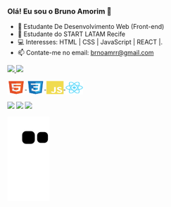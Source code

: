 ### Olá! Eu sou o Bruno Amorim 👋

- 📖 Estudante De Desenvolvimento Web (Front-end)
- 🌱 Estudante do START LATAM Recife
- 💻 Interesses:  HTML | CSS | JavaScript | REACT |.
- 📫 Contate-me no email: brnoamrr@gmail.com 

<div>
  <a href="https://github.com/brnoam">
  <img height="180em" src="https://github-readme-stats.vercel.app/api?username=brnoam&show_icons=true&theme=algolia&include_all_commits=true&count_private=true"/>
  <img height="180em" src="https://github-readme-stats.vercel.app/api/top-langs/?username=brnoam&layout=compact&langs_count=7&theme=algolia"/>
</div>
 
  <div style="display: inline_block"><br>
   <img align="center" alt="Bruno-HTML" height="30" width="40" src="https://raw.githubusercontent.com/devicons/devicon/master/icons/html5/html5-original.svg"> 
   <img align="center" alt="Bruno-CSS" height="30" width="40" src="https://raw.githubusercontent.com/devicons/devicon/master/icons/css3/css3-original.svg">
   <img align="center" alt="Bruno-Js" height="30" width="40" src="https://raw.githubusercontent.com/devicons/devicon/master/icons/javascript/javascript-plain.svg">
   <img align="center" alt="Bruno-React" height="30" width="40" src="https://raw.githubusercontent.com/devicons/devicon/master/icons/react/react-original.svg">
   </div>
   <br>
 
  <div> 
     <a href="https://www.instagram.com/brnoam/" target="_blank"><img src="https://img.shields.io/badge/-Instagram-%23E4405F?style=for-the-badge&logo=instagram&logoColor=white" target="_blank"></a> 
    <a href="https://www.linkedin.com/in/bruno-amorim-27660b214/" target="_blank"><img src="https://img.shields.io/badge/-LinkedIn-%230077B5?style=for-the-badge&logo=linkedin&logoColor=white" target="_blank"></a> 
    <a href = "mailto:brnoamrr@gmail.com"><img src="https://img.shields.io/badge/-Gmail-%23333?style=for-the-badge&logo=gmail&logoColor=white" target="_blank"></a>
     </div>  
   
  ![Snake animation](https://github.com/rafaballerini/rafaballerini/blob/output/github-contribution-grid-snake.svg)
  
  
